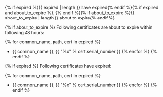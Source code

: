 {% if expired %}{{ expired | length }} have expired{% endif %}{% if expired and about_to_expire %}, {% endif %}{% if about_to_expire %}{{ about_to_expire | length }} about to expire{% endif %}

{% if about_to_expire %}
Following certificates are about to expire within following 48 hours:

{% for common_name, path, cert in expired %}
  * {{ common_name }}, {{ "%x" % cert.serial_number }}
{% endfor %}
{% endif %}

{% if expired %}
Following certificates have expired:

{% for common_name, path, cert in expired %}
  * {{ common_name }}, {{ "%x" % cert.serial_number }}
{% endfor %}
{% endif %}

